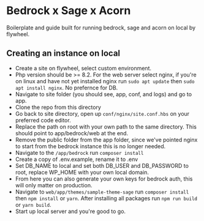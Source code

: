 # Bedrock x Sage x Acorn
Boilerplate and guide built for running bedrock, sage and acorn on local by flywheel.

## Creating an instance on local

- Create a site on flywheel, select custom environment.
- Php version should be >= 8.2. For the web server select nginx, if you're on linux and have not yet installed nginx run `sudo apt update` then `sudo apt install nginx`. No prefernce for DB. 
- Navigate to site folder (you should see, app, conf, and logs) and go to app. 
- Clone the repo from this directory
- Go back to site directory, open up `conf/nginx/site.conf.hbs` on your preferred code editor.
- Replace the path on root with your own path to the same directory. This should point to app/bedrock/web at the end.
- Remove the public folder from the app folder, since we've pointed nginx to start from the bedrock instance this is no longer needed.
- Navigate to the `/app/bedrock` run `composer install`
- Create a copy of .env.example, rename it to .env
- Set DB_NAME to local and set both DB_USER and DB_PASSWORD to root, replace WP_HOME with your own local domain.
- From here you can also generate your own keys for bedrock auth, this will only matter on production.
- Navigate to `web/app/themes/sample-theme-sage` run `composer install` then `npm install` or `yarn`. After installing all packages run `npm run build` or `yarn build`.
- Start up local server and you're good to go.
